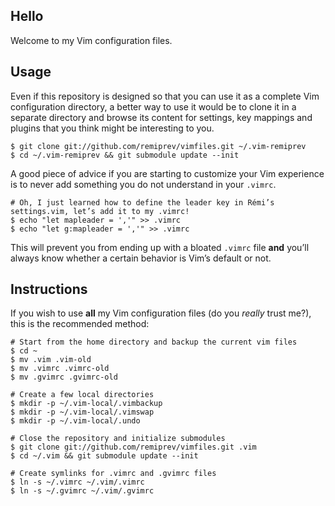 ## Hello

Welcome to my Vim configuration files.

## Usage

Even if this repository is designed so that you can use it as a complete Vim configuration directory, a better way to use it would be to clone it in a separate directory and browse its content for settings, key mappings and plugins that you think might be interesting to you.

```shell
$ git clone git://github.com/remiprev/vimfiles.git ~/.vim-remiprev
$ cd ~/.vim-remiprev && git submodule update --init
```

A good piece of advice if you are starting to customize your Vim experience is to never add something you do not understand in your `.vimrc`.

```shell
# Oh, I just learned how to define the leader key in Rémi’s settings.vim, let’s add it to my .vimrc!
$ echo "let mapleader = ','" >> .vimrc
$ echo "let g:mapleader = ','" >> .vimrc
```

This will prevent you from ending up with a bloated `.vimrc` file **and** you’ll always know whether a certain behavior is Vim’s default or not.

## Instructions

If you wish to use **all** my Vim configuration files (do you *really* trust me?), this is the recommended method:

```shell
# Start from the home directory and backup the current vim files
$ cd ~
$ mv .vim .vim-old
$ mv .vimrc .vimrc-old
$ mv .gvimrc .gvimrc-old

# Create a few local directories
$ mkdir -p ~/.vim-local/.vimbackup
$ mkdir -p ~/.vim-local/.vimswap
$ mkdir -p ~/.vim-local/.undo

# Close the repository and initialize submodules
$ git clone git://github.com/remiprev/vimfiles.git .vim
$ cd ~/.vim && git submodule update --init

# Create symlinks for .vimrc and .gvimrc files
$ ln -s ~/.vimrc ~/.vim/.vimrc
$ ln -s ~/.gvimrc ~/.vim/.gvimrc
```
